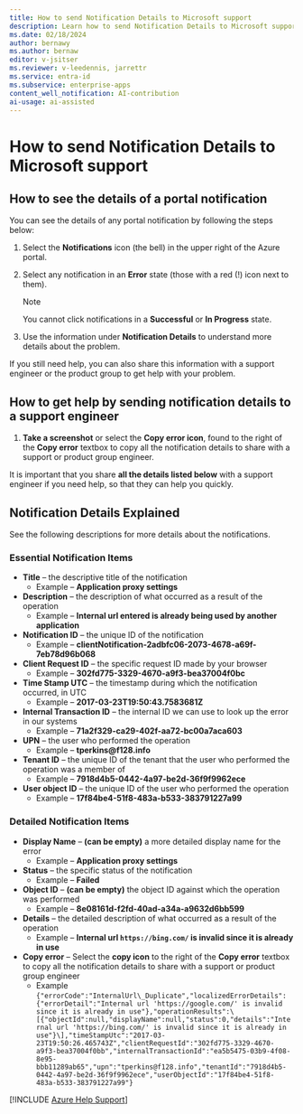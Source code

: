 ```yaml
---
title: How to send Notification Details to Microsoft support
description: Learn how to send Notification Details to Microsoft support.
ms.date: 02/18/2024
author: bernawy
ms.author: bernaw
editor: v-jsitser
ms.reviewer: v-leedennis, jarrettr
ms.service: entra-id
ms.subservice: enterprise-apps
content_well_notification: AI-contribution
ai-usage: ai-assisted
---
```

# How to send Notification Details to Microsoft support

## How to see the details of a portal notification

You can see the details of any portal notification by following the steps below:

1. Select the **Notifications** icon (the bell) in the upper right of the Azure portal.

2. Select any notification in an **Error** state (those with a red (!) icon next to them).

   > [!NOTE]  
   > You cannot click notifications in a **Successful** or **In Progress** state.

3. Use the information under **Notification Details** to understand more details about the problem.

If you still need help, you can also share this information with a support engineer or the product group to get help with your problem.

## How to get help by sending notification details to a support engineer

1. **Take a screenshot** or select the **Copy error icon**, found to the right of the **Copy error** textbox to copy all the notification details to share with a support or product group engineer.

It is important that you share **all the details listed below** with a support engineer if you need help, so that they can help you quickly.

## Notification Details Explained

See the following descriptions for more details about the notifications.

### Essential Notification Items

- **Title** – the descriptive title of the notification
  - Example – **Application proxy settings**
- **Description** – the description of what occurred as a result of the operation
  - Example – **Internal url entered is already being used by another application**
- **Notification ID** – the unique ID of the notification
  - Example – **clientNotification-2adbfc06-2073-4678-a69f-7eb78d96b068**
- **Client Request ID** – the specific request ID made by your browser
  - Example – **302fd775-3329-4670-a9f3-bea37004f0bc**
- **Time Stamp UTC** – the timestamp during which the notification occurred, in UTC
  - Example – **2017-03-23T19:50:43.7583681Z**
- **Internal Transaction ID** – the internal ID we can use to look up the error in our systems
  - Example – **71a2f329-ca29-402f-aa72-bc00a7aca603**
- **UPN** – the user who performed the operation
  - Example – **tperkins\@f128.info**
- **Tenant ID** – the unique ID of the tenant that the user who performed the operation was a member of
  - Example – **7918d4b5-0442-4a97-be2d-36f9f9962ece**
- **User object ID** – the unique ID of the user who performed the operation
  - Example – **17f84be4-51f8-483a-b533-383791227a99**

### Detailed Notification Items

- **Display Name** – **(can be empty)** a more detailed display name for the error
  - Example – **Application proxy settings**
- **Status** – the specific status of the notification
  - Example – **Failed**
- **Object ID** – **(can be empty)** the object ID against which the operation was performed
  - Example – **8e08161d-f2fd-40ad-a34a-a9632d6bb599**
- **Details** – the detailed description of what occurred as a result of the operation
  - Example – **Internal url `https://bing.com/` is invalid since it is already in use**
- **Copy error** – Select the **copy icon** to the right of the **Copy error** textbox to copy all the notification details to share with a support or product group engineer
  - Example
    ```{"errorCode":"InternalUrl\_Duplicate","localizedErrorDetails":{"errorDetail":"Internal url 'https://google.com/' is invalid since it is already in use"},"operationResults":\[{"objectId":null,"displayName":null,"status":0,"details":"Internal url 'https://bing.com/' is invalid since it is already in use"}\],"timeStampUtc":"2017-03-23T19:50:26.465743Z","clientRequestId":"302fd775-3329-4670-a9f3-bea37004f0bb","internalTransactionId":"ea5b5475-03b9-4f08-8e95-bbb11289ab65","upn":"tperkins@f128.info","tenantId":"7918d4b5-0442-4a97-be2d-36f9f9962ece","userObjectId":"17f84be4-51f8-483a-b533-383791227a99"}```

[!INCLUDE [Azure Help Support](../../../includes/azure-help-support.md)]
